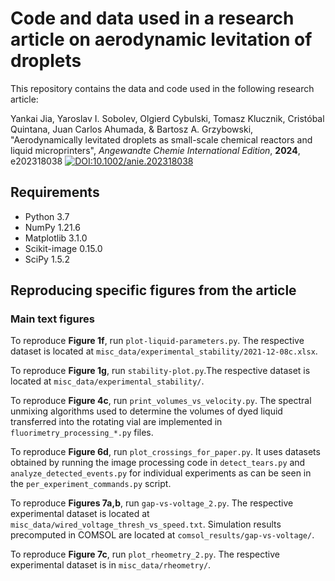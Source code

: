 # Code and data used in a research article on aerodynamic levitation of droplets

This repository contains the data and code used in the following research article:

Yankai Jia, Yaroslav I. Sobolev, Olgierd Cybulski, Tomasz Klucznik, Cristóbal Quintana, Juan Carlos Ahumada, & Bartosz A. Grzybowski,
"Aerodynamically levitated droplets as small-scale chemical reactors and liquid microprinters",
*Angewandte Chemie International Edition*, **2024**, e202318038 [![DOI:10.1002/anie.202318038](http://img.shields.io/badge/DOI-10.1002/anie.202318038-4169e1.svg)](https://doi.org/10.1002/anie.202318038)

## Requirements

- Python 3.7
- NumPy 1.21.6
- Matplotlib 3.1.0
- Scikit-image 0.15.0
- SciPy 1.5.2

## Reproducing specific figures from the article


### Main text figures ###
To reproduce **Figure 1f**, run `plot-liquid-parameters.py`. The respective dataset is located at `misc_data/experimental_stability/2021-12-08c.xlsx`.

To reproduce **Figure 1g**, run `stability-plot.py`.The respective dataset is located at `misc_data/experimental_stability/`.

To reproduce **Figure 4c**, run `print_volumes_vs_velocity.py`. The spectral unmixing algorithms used to determine the
volumes of dyed liquid transferred into the rotating vial are implemented in `fluorimetry_processing_*.py` files.

To reproduce **Figure 6d**, run `plot_crossings_for_paper.py`. It uses datasets obtained by 
running the image processing code in `detect_tears.py` and `analyze_detected_events.py` for individual experiments
as can be seen in the `per_experiment_commands.py` script.

To reproduce **Figures 7a,b**, run `gap-vs-voltage_2.py`. The respective experimental dataset is 
located at `misc_data/wired_voltage_thresh_vs_speed.txt`. Simulation results precomputed in COMSOL are
located at `comsol_results/gap-vs-voltage/`.

To reproduce **Figure 7c**, run `plot_rheometry_2.py`. The respective experimental dataset is in `misc_data/rheometry/`.

<!-- ### Supplementary Information figures ### -->

<!-- ## Numerically solving Navier-Stokes and Laplace equation for a levitating droplet -->

